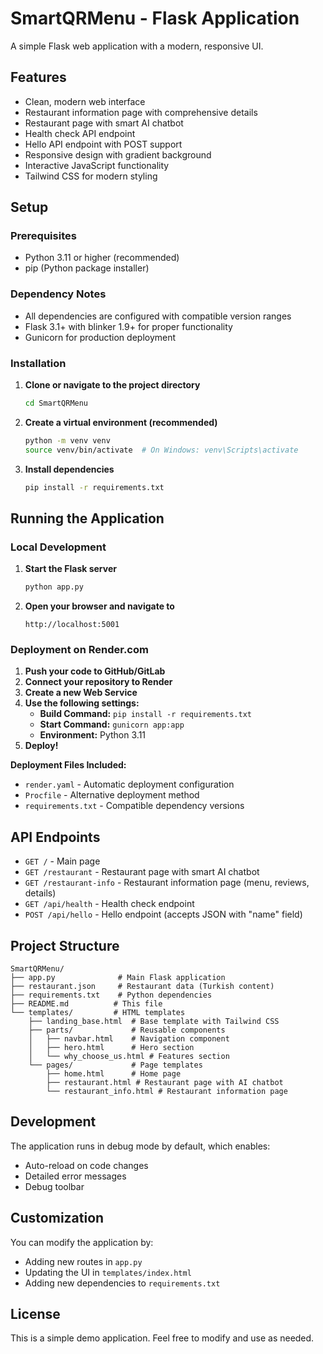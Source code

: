 # SmartQRMenu - Flask Application

A simple Flask web application with a modern, responsive UI.

## Features

- Clean, modern web interface
- Restaurant information page with comprehensive details
- Restaurant page with smart AI chatbot
- Health check API endpoint
- Hello API endpoint with POST support
- Responsive design with gradient background
- Interactive JavaScript functionality
- Tailwind CSS for modern styling

## Setup

### Prerequisites
- Python 3.11 or higher (recommended)
- pip (Python package installer)

### Dependency Notes
- All dependencies are configured with compatible version ranges
- Flask 3.1+ with blinker 1.9+ for proper functionality
- Gunicorn for production deployment

### Installation

1. **Clone or navigate to the project directory**
   ```bash
   cd SmartQRMenu
   ```

2. **Create a virtual environment (recommended)**
   ```bash
   python -m venv venv
   source venv/bin/activate  # On Windows: venv\Scripts\activate
   ```

3. **Install dependencies**
   ```bash
   pip install -r requirements.txt
   ```

## Running the Application

### Local Development

1. **Start the Flask server**
   ```bash
   python app.py
   ```

2. **Open your browser and navigate to**
   ```
   http://localhost:5001
   ```

### Deployment on Render.com

1. **Push your code to GitHub/GitLab**
2. **Connect your repository to Render**
3. **Create a new Web Service**
4. **Use the following settings:**
   - **Build Command:** `pip install -r requirements.txt`
   - **Start Command:** `gunicorn app:app`
   - **Environment:** Python 3.11
5. **Deploy!**

**Deployment Files Included:**
- `render.yaml` - Automatic deployment configuration
- `Procfile` - Alternative deployment method
- `requirements.txt` - Compatible dependency versions

## API Endpoints

- `GET /` - Main page
- `GET /restaurant` - Restaurant page with smart AI chatbot
- `GET /restaurant-info` - Restaurant information page (menu, reviews, details)
- `GET /api/health` - Health check endpoint
- `POST /api/hello` - Hello endpoint (accepts JSON with "name" field)

## Project Structure

```
SmartQRMenu/
├── app.py              # Main Flask application
├── restaurant.json     # Restaurant data (Turkish content)
├── requirements.txt    # Python dependencies
├── README.md          # This file
└── templates/         # HTML templates
    ├── landing_base.html  # Base template with Tailwind CSS
    ├── parts/             # Reusable components
    │   ├── navbar.html    # Navigation component
    │   ├── hero.html      # Hero section
    │   └── why_choose_us.html # Features section
    └── pages/             # Page templates
        ├── home.html      # Home page
        ├── restaurant.html # Restaurant page with AI chatbot
        └── restaurant_info.html # Restaurant information page
```

## Development

The application runs in debug mode by default, which enables:
- Auto-reload on code changes
- Detailed error messages
- Debug toolbar

## Customization

You can modify the application by:
- Adding new routes in `app.py`
- Updating the UI in `templates/index.html`
- Adding new dependencies to `requirements.txt`

## License

This is a simple demo application. Feel free to modify and use as needed.
